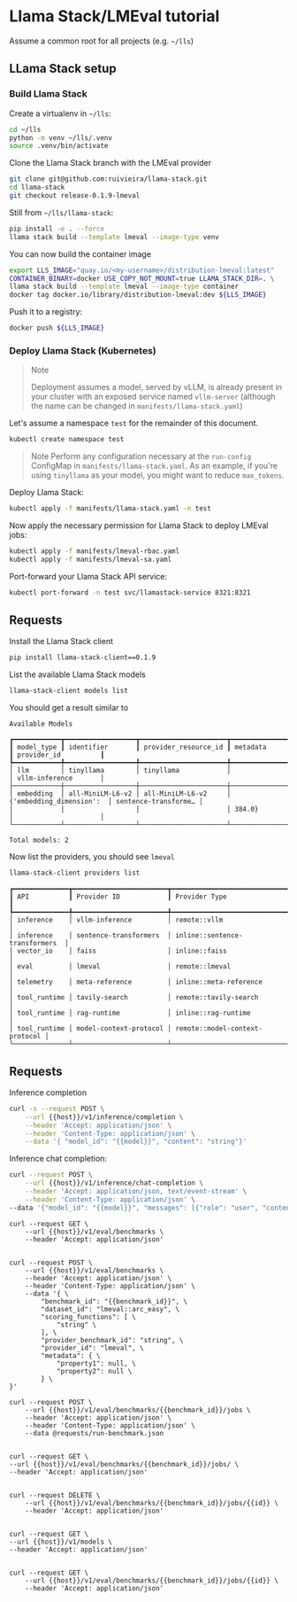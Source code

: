 # Llama Stack/LMEval tutorial

Assume a common root for all projects (e.g. `~/lls`)

## LLama Stack setup


### Build Llama Stack

Create a virtualenv in `~/lls`:

```sh
cd ~/lls
python -m venv ~/lls/.venv
source .venv/bin/activate
```

Clone the Llama Stack branch with the LMEval provider

```sh
git clone git@github.com:ruivieira/llama-stack.git
cd llama-stack
git checkout release-0.1.9-lmeval
```

Still from `~/lls/llama-stack`:

```sh
pip install -e . --force
llama stack build --template lmeval --image-type venv
```

You can now build the container image

```sh
export LLS_IMAGE="quay.io/<my-username>/distribution-lmeval:latest"
CONTAINER_BINARY=docker USE_COPY_NOT_MOUNT=true LLAMA_STACK_DIR=. \
llama stack build --template lmeval --image-type container
docker tag docker.io/library/distribution-lmeval:dev ${LLS_IMAGE}
```

Push it to a registry:

```sh
docker push ${LLS_IMAGE}
```

### Deploy Llama Stack (Kubernetes)

> Note
>
> Deployment assumes a model, served by vLLM, is already present in your cluster
> with an exposed service named `vllm-server` (although the name can be changed in `manifests/llama-stack.yaml`)

Let's assume a namespace `test` for the remainder of this document.

```sh
kubectl create namespace test
```

> Note
> Perform any configuration necessary at the `run-config` ConfigMap in `manifests/llama-stack.yaml`.
> As an example, if you're using `tinyllama` as your model, you might want to reduce `max_tokens`.

Deploy Llama Stack:

```sh
kubectl apply -f manifests/llama-stack.yaml -n test
```

Now apply the necessary permission for Llama Stack to deploy LMEval jobs:

```sh
kubectl apply -f manifests/lmeval-rbac.yaml
kubectl apply -f manifests/lmeval-sa.yaml
```

Port-forward your Llama Stack API service:

```sh
kubectl port-forward -n test svc/llamastack-service 8321:8321
```

## Requests

Install the Llama Stack client

```sh
pip install llama-stack-client==0.1.9
```

List the available Llama Stack models

```sh
llama-stack-client models list
```

You should get a result similar to

```text
Available Models

┏━━━━━━━━━━━━┳━━━━━━━━━━━━━━━━━━┳━━━━━━━━━━━━━━━━━━━━━━┳━━━━━━━━━━━━━━━━━━━━━━━━━━┳━━━━━━━━━━━━━━━━━━━━━━┓
┃ model_type ┃ identifier       ┃ provider_resource_id ┃ metadata                 ┃ provider_id          ┃
┡━━━━━━━━━━━━╇━━━━━━━━━━━━━━━━━━╇━━━━━━━━━━━━━━━━━━━━━━╇━━━━━━━━━━━━━━━━━━━━━━━━━━╇━━━━━━━━━━━━━━━━━━━━━━┩
│ llm        │ tinyllama        │ tinyllama            │                          │ vllm-inference       │
├────────────┼──────────────────┼──────────────────────┼──────────────────────────┼──────────────────────┤
│ embedding  │ all-MiniLM-L6-v2 │ all-MiniLM-L6-v2     │ {'embedding_dimension':  │ sentence-transforme… │
│            │                  │                      │ 384.0}                   │                      │
└────────────┴──────────────────┴──────────────────────┴──────────────────────────┴──────────────────────┘

Total models: 2
```

Now list the providers, you should see `lmeval`

```sh
llama-stack-client providers list
```

```text
┏━━━━━━━━━━━━━━┳━━━━━━━━━━━━━━━━━━━━━━━━┳━━━━━━━━━━━━━━━━━━━━━━━━━━━━━━━━┓
┃ API          ┃ Provider ID            ┃ Provider Type                  ┃
┡━━━━━━━━━━━━━━╇━━━━━━━━━━━━━━━━━━━━━━━━╇━━━━━━━━━━━━━━━━━━━━━━━━━━━━━━━━┩
│ inference    │ vllm-inference         │ remote::vllm                   │
│ inference    │ sentence-transformers  │ inline::sentence-transformers  │
│ vector_io    │ faiss                  │ inline::faiss                  │
│ eval         │ lmeval                 │ remote::lmeval                 │
│ telemetry    │ meta-reference         │ inline::meta-reference         │
│ tool_runtime │ tavily-search          │ remote::tavily-search          │
│ tool_runtime │ rag-runtime            │ inline::rag-runtime            │
│ tool_runtime │ model-context-protocol │ remote::model-context-protocol │
└──────────────┴────────────────────────┴────────────────────────────────┘
```

## Requests

Inference completion

```sh
curl -s --request POST \
    --url {{host}}/v1/inference/completion \
    --header 'Accept: application/json' \
    --header 'Content-Type: application/json' \
    --data '{ "model_id": "{{model}}", "content": "string"}'
```


Inference chat completion:
```sh
curl --request POST \
    --url {{host}}/v1/inference/chat-completion \
    --header 'Accept: application/json, text/event-stream' \
    --header 'Content-Type: application/json' \
--data '{"model_id": "{{model}}", "messages": [{"role": "user", "content": "Hello, how are you?"}]}'
```


    curl --request GET \
        --url {{host}}/v1/eval/benchmarks \
        --header 'Accept: application/json'


    curl --request POST \
        --url {{host}}/v1/eval/benchmarks \
        --header 'Accept: application/json' \
        --header 'Content-Type: application/json' \
        --data '{ \
            "benchmark_id": "{{benchmark_id}}", \
            "dataset_id": "lmeval::arc_easy", \
            "scoring_functions": [ \
                "string" \
            ], \
            "provider_benchmark_id": "string", \
            "provider_id": "lmeval", \
            "metadata": { \
                "property1": null, \
                "property2": null \
            } \
    }'

    curl --request POST \
        --url {{host}}/v1/eval/benchmarks/{{benchmark_id}}/jobs \
        --header 'Accept: application/json' \
        --header 'Content-Type: application/json' \
        --data @requests/run-benchmark.json


    curl --request GET \
    --url {{host}}/v1/eval/benchmarks/{{benchmark_id}}/jobs/ \
    --header 'Accept: application/json'


    curl --request DELETE \
        --url {{host}}/v1/eval/benchmarks/{{benchmark_id}}/jobs/{{id}} \
        --header 'Accept: application/json'


    curl --request GET \
    --url {{host}}/v1/models \
    --header 'Accept: application/json'


    curl --request GET \
        --url {{host}}/v1/eval/benchmarks/{{benchmark_id}}/jobs/{{id}} \
        --header 'Accept: application/json'